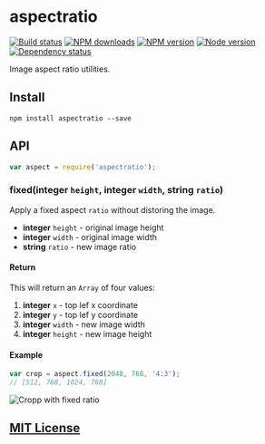 # aspectratio

[![Build status](https://img.shields.io/wercker/ci/55281116a26c78542c01d251.svg "Build status")](https://app.wercker.com/project/bykey/90dda5965d63c43c484b2e29c7d4ba92)
[![NPM downloads](https://img.shields.io/npm/dm/aspectratio.svg "NPM downloads")](https://www.npmjs.com/package/aspectratio)
[![NPM version](https://img.shields.io/npm/v/aspectratio.svg "NPM version")](https://www.npmjs.com/package/aspectratio)
[![Node version](https://img.shields.io/node/v/aspectratio.svg "Node version")](https://www.npmjs.com/package/aspectratio)
[![Dependency status](https://img.shields.io/david/turistforeningen/node-aspectratio.svg "Dependency status")](https://david-dm.org/turistforeningen/node-aspectratio)

Image aspect ratio utilities.

## Install

```
npm install aspectratio --save
```

## API

```js
var aspect = require('aspectratio');
```

### fixed(**integer** `height`, **integer** `width`, **string** `ratio`)

Apply a fixed aspect `ratio` without distoring the image.

* **integer** `height` - original image height
* **integer** `width` - original image width
* **string** `ratio` - new image ratio

#### Return

This will return an `Array` of four values:

1. **integer** `x` - top lef x coordinate
2. **integer** `y` - top lef y coordinate
3. **integer** `width` - new image width
4. **integer** `height` - new image height

#### Example

```js
var crop = aspect.fixed(2048, 768, '4:3');
// [512, 768, 1024, 768]
```

![Cropp with fixed ratio](https://docs.google.com/drawings/d/1Lu8eLqcjjlI0YL7Q-YHg0ttjRC8I8Vkwq6PVXRgxNUo/pub?w=960&h=720)

## [MIT License](https://github.com/Turistforeningen/node-aspectratio/blob/master/LICENSE)
